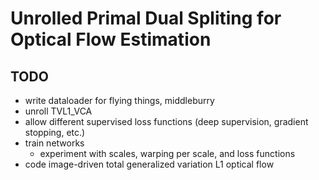 # Unrolled Primal Dual Spliting for Optical Flow Estimation

## TODO
- write dataloader for flying things, middleburry
- unroll TVL1\_VCA
- allow different supervised loss functions (deep supervision, gradient stopping, etc.)
- train networks
	- experiment with scales, warping per scale, and loss functions
- code image-driven total generalized variation L1 optical flow
